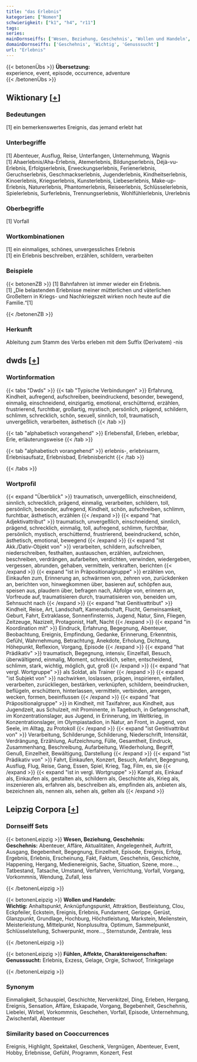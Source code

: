 ```yaml
---
title: "das Erlebnis"
kategorien: ["Nomen"]
schwierigkeit: ["k1", "h4", "r11"]
tags:
series:
mainDornseiffs: ['Wesen, Beziehung, Geschehnis', 'Wollen und Handeln', 'Fühlen, Affekte, Charaktereigenschaften']
domainDornseiffs: ['Geschehnis', 'Wichtig', 'Genusssucht']
url: "Erlebnis"
---
```


{{< betonenÜbs >}}
**Übersetzung:**  
experience, event, episode, occurrence, adventure  
{{< /betonenÜbs >}}

## Wiktionary [[+](https://de.wiktionary.org/wiki/Erlebnis)]

### Bedeutungen
[1] ein bemerkenswertes Ereignis, das jemand erlebt hat  

### Unterbegriffe
[1] Abenteuer, Ausflug, Reise, Unterfangen, Unternehmung, Wagnis  
[1] Ahaerlebnis/Aha-Erlebnis, Atemerlebnis, Bildungserlebnis, Déjà-vu-Erlebnis, Erfolgserlebnis, Erweckungserlebnis, Ferienerlebnis, Geruchserlebnis, Geschmackserlebnis, Jugenderlebnis, Kindheitserlebnis, Kinoerlebnis, Kriegserlebnis, Kunsterlebnis, Liebeserlebnis, Make-up-Erlebnis, Naturerlebnis, Phantomerlebnis, Reiseerlebnis, Schlüsselerlebnis, Spielerlebnis, Surferlebnis, Trennungserlebnis, Wohlfühlerlebnis, Urerlebnis  

### Oberbegriffe
[1] Vorfall  

### Wortkombinationen
[1] ein einmaliges, schönes, unvergessliches Erlebnis  
[1] ein Erlebnis beschreiben, erzählen, schildern, verarbeiten  

### Beispiele
{{< betonenZB >}}
[1] Bahnfahren ist immer wieder ein Erlebnis.  
[1] „Die belastenden Erlebnisse meiner mütterlichen und väterlichen Großeltern in Kriegs- und Nachkriegszeit wirken noch heute auf die Familie.“[1]  

{{< /betonenZB >}}
### Herkunft
Ableitung zum Stamm des Verbs erleben mit dem Suffix (Derivatem) -nis  



## dwds [[+](https://www.dwds.de/wb/Erlebnis)]

### Wortinformation
{{< tabs "Dwds" >}}
{{< tab "Typische Verbindungen" >}}
Erfahrung, Kindheit, aufregend, aufschreiben, beeindruckend, besonder, bewegend, einmalig, einschneidend, einzigartig, emotional, erschütternd, erzählen, frustrierend, furchtbar, großartig, mystisch, persönlich, prägend, schildern, schlimm, schrecklich, schön, sexuell, sinnlich, toll, traumatisch, unvergeßlich, verarbeiten, ästhetisch
{{< /tab >}}

{{< tab "alphabetisch vorangehend" >}}
Erlebensfall, Erleben, erlebbar, Erle, erläuterungsweise
{{< /tab >}}

{{< tab "alphabetisch vorangehend" >}}
erlebnis-, erlebnisarm, Erlebnisaufsatz, Erlebnisbad, Erlebnisbericht
{{< /tab >}}

{{< /tabs >}}

### Wortprofil
{{< expand "Überblick" >}} traumatisch, unvergeßlich, einschneidend, sinnlich, schrecklich, prägend, einmalig, verarbeiten, schildern, toll, persönlich, besonder, aufregend, Kindheit, schön, aufschreiben, schlimm, furchtbar, ästhetisch, erzählen {{< /expand >}}
{{< expand "hat Adjektivattribut" >}} traumatisch, unvergeßlich, einschneidend, sinnlich, prägend, schrecklich, einmalig, toll, aufregend, schlimm, furchtbar, persönlich, mystisch, erschütternd, frustrierend, beeindruckend, schön, ästhetisch, emotional, bewegend {{< /expand >}}
{{< expand "ist Akk./Dativ-Objekt von" >}} verarbeiten, schildern, aufschreiben, niederschreiben, festhalten, austauschen, erzählen, aufzeichnen, beschreiben, verdrängen, aufarbeiten, verdichten, verwinden, wiedergeben, vergessen, abrunden, gehaben, vermitteln, verkraften, berichten {{< /expand >}}
{{< expand "ist in Präpositionalgruppe" >}} erzählen von, Einkaufen zum, Erinnerung an, schwärmen von, zehren von, zurückdenken an, berichten von, hinwegkommen über, basieren auf, schöpfen aus, speisen aus, plaudern über, befragen nach, Abfolge von, erinnern an, Vorfreude auf, traumatisieren durch, traumatisieren von, beneiden um, Sehnsucht nach {{< /expand >}}
{{< expand "hat Genitivattribut" >}} Kindheit, Reise, Art, Landschaft, Kameradschaft, Flucht, Gemeinsamkeit, Geburt, Fahrt, Extraklasse, Sonnenfinsternis, Jugend, Natur, Sinn, Fliegen, Zeitzeuge, Nazizeit, Protagonist, Haft, Nacht {{< /expand >}}
{{< expand "in Koordination mit" >}} Eindruck, Erfahrung, Begegnung, Abenteuer, Beobachtung, Ereignis, Empfindung, Gedanke, Erinnerung, Erkenntnis, Gefühl, Wahrnehmung, Betrachtung, Anekdote, Erholung, Dichtung, Höhepunkt, Reflexion, Vorgang, Episode {{< /expand >}}
{{< expand "hat Prädikativ" >}} traumatisch, Begegnung, intensiv, Einzelfall, Besuch, überwältigend, einmalig, Moment, schrecklich, selten, entscheidend, schlimm, stark, wichtig, möglich, gut, groß {{< /expand >}}
{{< expand "hat vergl. Wortgruppe" >}} als Soldat, als Trainer {{< /expand >}}
{{< expand "ist Subjekt von" >}} nachwirken, loslassen, prägen, inspirieren, einfallen, verarbeiten, zurückliegen, bestärken, verknüpfen, schildern, beeindrucken, beflügeln, erschüttern, hinterlassen, vermitteln, verbinden, anregen, wecken, formen, beeinflussen {{< /expand >}}
{{< expand "hat Präpositionalgruppe" >}} in Kindheit, mit Taxifahrer, aus Kindheit, aus Jugendzeit, aus Schulzeit, mit Prominente, in Tagebuch, in Gefangenschaft, im Konzentrationslager, aus Jugend, in Erinnerung, im Weltkrieg, in Konzentrationslager, im Olympiastadion, in Natur, an Front, in Jugend, von Seele, im Alltag, zu Protokoll {{< /expand >}}
{{< expand "ist Genitivattribut von" >}} Verarbeitung, Schilderunge, Schilderung, Niederschrift, Intensität, Verdrängung, Erzählung, Aufzeichnung, Fülle, Gesamtheit, Eindruck, Zusammenhang, Beschreibung, Aufarbeitung, Wiederholung, Begriff, Genuß, Einzelheit, Bewältigung, Darstellung {{< /expand >}}
{{< expand "ist Prädikativ von" >}} Fahrt, Einkaufen, Konzert, Besuch, Anfahrt, Begegnung, Ausflug, Flug, Reise, Gang, Essen, Spiel, Krieg, Tag, Film, es, sie {{< /expand >}}
{{< expand "ist in vergl. Wortgruppe" >}} Kampf als, Einkauf als, Einkaufen als, gestalten als, schildern als, Geschichte als, Krieg als, inszenieren als, erfahren als, beschreiben als, empfinden als, anbieten als, bezeichnen als, nennen als, sehen als, gelten als {{< /expand >}}

## Leipzig Corpora [[+](https://corpora.uni-leipzig.de/en/res?word=Erlebnis&corpusId=deu_newscrawl-public_2018)]

### Dornseiff Sets
{{< betonenLeipzig >}}
**Wesen, Beziehung, Geschehnis:**  
**Geschehnis:** Abenteuer, Affäre, Aktualitäten, Angelegenheit, Auftritt, Ausgang, Begebenheit, Begegnung, Einzelheit, Episode, Ereignis, Erfolg, Ergebnis, Erlebnis, Erscheinung, Fakt, Faktum, Geschehnis, Geschichte, Happening, Hergang, Medienereignis, Sache, Situation, Szene, more..., Tatbestand, Tatsache, Umstand, Verfahren, Verrichtung, Vorfall, Vorgang, Vorkommnis, Wendung, Zufall, less  

{{< /betonenLeipzig >}}


{{< betonenLeipzig >}}
**Wollen und Handeln:**  
**Wichtig:** Anhaltspunkt, Anknüpfungspunkt, Attraktion, Bestleistung, Clou, Eckpfeiler, Eckstein, Ereignis, Erlebnis, Fundament, Gerippe, Gerüst, Glanzpunkt, Grundlage, Hochburg, Höchstleistung, Markstein, Meilenstein, Meisterleistung, Mittelpunkt, Nonplusultra, Optimum, Sammelpunkt, Schlüsselstellung, Schwerpunkt, more..., Sternstunde, Zentrale, less  

{{< /betonenLeipzig >}}


{{< betonenLeipzig >}}
**Fühlen, Affekte, Charaktereigenschaften:**  
**Genusssucht:** Erlebnis, Exzess, Gelage, Orgie, Schwoof, Trinkgelage  

{{< /betonenLeipzig >}}

### Synonym
Einmaligkeit, Schauspiel, Geschichte, Nervenkitzel, Ding, Erleben, Hergang, Ereignis, Sensation, Affäre, Eskapade, Vorgang, Begebenheit, Geschehnis, Liebelei, Wirbel, Vorkommnis, Geschehen, Vorfall, Episode, Unternehmung, Zwischenfall, Abenteuer


### Similarity based on Cooccurrences
Ereignis, Highlight, Spektakel, Geschenk, Vergnügen, Abenteuer, Event, Hobby, Erlebnisse, Gefühl, Programm, Konzert, Fest


